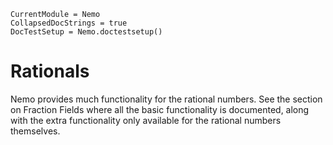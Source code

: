 ```@meta
CurrentModule = Nemo
CollapsedDocStrings = true
DocTestSetup = Nemo.doctestsetup()
```

# Rationals

Nemo provides much functionality for the rational numbers. See the section on
Fraction Fields where all the basic functionality is documented, along with the
extra functionality only available for the rational numbers themselves.
